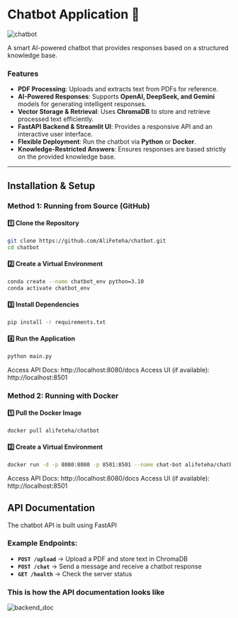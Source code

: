 # Chatbot Application 🤖  

![chatbot](https://github.com/user-attachments/assets/bb4173ed-f151-4fa6-be7c-f474164f6a04)

A smart AI-powered chatbot that provides responses based on a structured knowledge base.  



###  Features  

-  **PDF Processing**: Uploads and extracts text from PDFs for reference.  
-  **AI-Powered Responses**: Supports **OpenAI, DeepSeek, and Gemini** models for generating intelligent responses.  
-  **Vector Storage & Retrieval**: Uses **ChromaDB** to store and retrieve processed text efficiently.  
-  **FastAPI Backend & Streamlit UI**: Provides a responsive API and an interactive user interface.  
-  **Flexible Deployment**: Run the chatbot via **Python** or **Docker**.  
-  **Knowledge-Restricted Answers**: Ensures responses are based strictly on the provided knowledge base.  

---

##  Installation & Setup  

### Method 1: Running from Source (GitHub)  

#### 1️⃣ Clone the Repository  
```bash
git clone https://github.com/AliFeteha/chatbot.git
cd chatbot
```
#### 2️⃣ Create a Virtual Environment
```bash
conda create --name chatbot_env python=3.10
conda activate chatbot_env
```
#### 3️⃣ Install Dependencies
```bash
pip install -r requirements.txt
```
#### 4️⃣ Run the Application
```bash
python main.py
```
Access API Docs: http://localhost:8080/docs
Access UI (if available): http://localhost:8501 


### Method 2: Running with Docker

#### 1️⃣ Pull the Docker Image 
```bash
docker pull alifeteha/chatbot
```
#### 2️⃣ Create a Virtual Environment
```bash
docker run -d -p 8080:8080 -p 8501:8501 --name chat-bot alifeteha/chatbot
```
Access API Docs: http://localhost:8080/docs
Access UI (if available): http://localhost:8501

## API Documentation
The chatbot API is built using FastAPI

### Example Endpoints:  
- **`POST /upload`** → Upload a PDF and store text in ChromaDB  
- **`POST /chat`** → Send a message and receive a chatbot response  
- **`GET /health`** → Check the server status
### This is how the API documentation looks like

![backend_doc](https://github.com/user-attachments/assets/a8c3854d-48df-48b7-bd29-f484d1ede03a)
